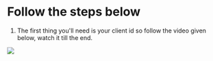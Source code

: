 <h1> Follow the steps below</h1>

1. The first thing you'll need is your client id so follow the video given below, watch it till the end.
<img src="https://media.giphy.com/media/jNyGn3TYWeqc9etVnj/source.gif">
